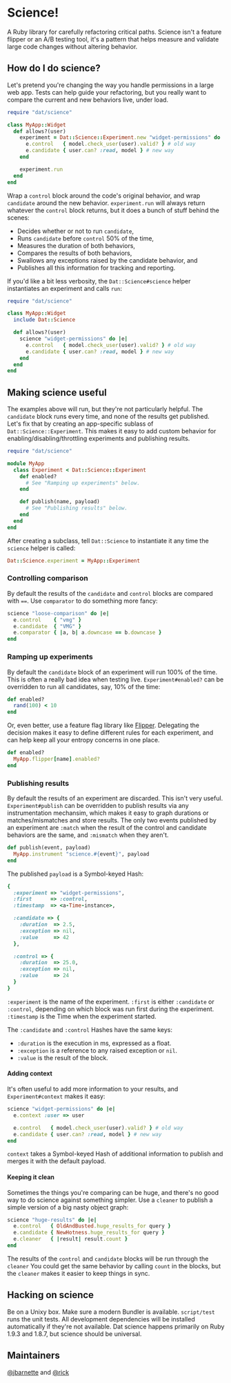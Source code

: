 # Science!

A Ruby library for carefully refactoring critical paths. Science isn't a feature
flipper or an A/B testing tool, it's a pattern that helps measure and validate
large code changes without altering behavior.

## How do I do science?

Let's pretend you're changing the way you handle permissions in a large web app.
Tests can help guide your refactoring, but you really want to compare the
current and new behaviors live, under load.

```ruby
require "dat/science"

class MyApp::Widget
  def allows?(user)
    experiment = Dat::Science::Experiment.new "widget-permissions" do |e|
      e.control   { model.check_user(user).valid? } # old way
      e.candidate { user.can? :read, model } # new way
    end

    experiment.run
  end
end
```

Wrap a `control` block around the code's original behavior, and wrap `candidate`
around the new behavior. `experiment.run` will always return whatever the
`control` block returns, but it does a bunch of stuff behind the scenes:

* Decides whether or not to run `candidate`,
* Runs `candidate` before `control` 50% of the time,
* Measures the duration of both behaviors,
* Compares the results of both behaviors,
* Swallows any exceptions raised by the candidate behavior, and
* Publishes all this information for tracking and reporting.

If you'd like a bit less verbosity, the `Dat::Science#science` helper
instantiates an experiment and calls `run`:

```ruby
require "dat/science"

class MyApp::Widget
  include Dat::Science

  def allows?(user)
    science "widget-permissions" do |e|
      e.control   { model.check_user(user).valid? } # old way
      e.candidate { user.can? :read, model } # new way
    end
  end
end
```

## Making science useful

The examples above will run, but they're not particularly helpful. The
`candidate` block runs every time, and none of the results get
published. Let's fix that by creating an app-specific sublass of
`Dat::Science::Experiment`. This makes it easy to add custom behavior
for enabling/disabling/throttling experiments and publishing results.

```ruby
require "dat/science"

module MyApp
  class Experiment < Dat::Science::Experiment
    def enabled?
      # See "Ramping up experiments" below.
    end

    def publish(name, payload)
      # See "Publishing results" below.
    end
  end
end
```

After creating a subclass, tell `Dat::Science` to instantiate it any time the
`science` helper is called:

```ruby
Dat::Science.experiment = MyApp::Experiment
```

### Controlling comparison

By default the results of the `candidate` and `control` blocks are compared
with `==`. Use `comparator` to do something more fancy:

```ruby
science "loose-comparison" do |e|
  e.control    { "vmg" }
  e.candidate  { "VMG" }
  e.comparator { |a, b| a.downcase == b.downcase }
end
```

### Ramping up experiments

By default the `candidate` block of an experiment will run 100% of the time.
This is often a really bad idea when testing live. `Experiment#enabled?` can be
overridden to run all candidates, say, 10% of the time:

```ruby
def enabled?
  rand(100) < 10
end
```

Or, even better, use a feature flag library like [Flipper][]. Delegating the
decision makes it easy to define different rules for each experiment, and can
help keep all your entropy concerns in one place.

[Flipper]: https://github.com/jnunemaker/flipper

```ruby
def enabled?
  MyApp.flipper[name].enabled?
end
```

### Publishing results

By default the results of an experiment are discarded. This isn't very useful.
`Experiment#publish` can be overridden to publish results via any
instrumentation mechansim, which makes it easy to graph durations or
matches/mismatches and store results. The only two events published by an
experiment are `:match` when the result of the control and candidate behaviors
are the same, and `:mismatch` when they aren't.

```ruby
def publish(event, payload)
  MyApp.instrument "science.#{event}", payload
end
```

The published `payload` is a Symbol-keyed Hash:

```ruby
{
  :experiment => "widget-permissions",
  :first      => :control,
  :timestamp  => <a-Time-instance>,

  :candidate => {
    :duration  => 2.5,
    :exception => nil,
    :value     => 42
  },

  :control => {
    :duration  => 25.0,
    :exception => nil,
    :value     => 24
  }
}
```

`:experiment` is the name of the experiment. `:first` is either `:candidate` or
`:control`, depending on which block was run first during the experiment.
`:timestamp` is the Time when the experiment started.

The `:candidate` and `:control` Hashes have the same keys:

* `:duration` is the execution in ms, expressed as a float.
* `:exception` is a reference to any raised exception or `nil`.
* `:value` is the result of the block.

#### Adding context

It's often useful to add more information to your results, and
`Experiment#context` makes it easy:

```ruby
science "widget-permissions" do |e|
  e.context :user => user

  e.control   { model.check_user(user).valid? } # old way
  e.candidate { user.can? :read, model } # new way
end
```

`context` takes a Symbol-keyed Hash of additional information to publish and
merges it with the default payload.

#### Keeping it clean

Sometimes the things you're comparing can be huge, and there's no good way
to do science against something simpler. Use a `cleaner` to publish a
simple version of a big nasty object graph:

```ruby
science "huge-results" do |e|
  e.control   { OldAndBusted.huge_results_for query }
  e.candidate { NewHotness.huge_results_for query }
  e.cleaner   { |result| result.count }
end
```

The results of the `control` and `candidate` blocks will be run through the
`cleaner` You could get the same behavior by calling `count` in the blocks,
but the `cleaner` makes it easier to keep things in sync.

## Hacking on science

Be on a Unixy box. Make sure a modern Bundler is available. `script/test` runs
the unit tests. All development dependencies will be installed automatically if
they're not available. Dat science happens primarily on Ruby 1.9.3 and 1.8.7,
but science should be universal.

## Maintainers

[@jbarnette](https://github.com/jbarnette) and [@rick](https://github.com/rick)
